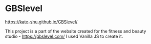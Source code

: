 # GBSlevel
https://kate-shu.github.io/GBSlevel/

This project is a part of the website created for the fitness and beauty studio - https://gbslevel.com/
I used Vanilla JS to create it.
